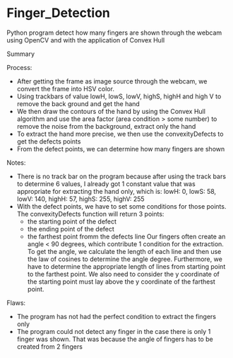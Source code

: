 # Finger_Detection
Python program detect how many fingers are shown through the webcam using OpenCV and with the application of Convex Hull 

Summary

Process:

- After getting the frame as image source through the webcam, we convert the frame into HSV color. 
- Using trackbars of value lowH, lowS, lowV, highS, highH and high V to remove the back ground and get the hand 
- We then draw the contours of the hand by using the Convex Hull algorithm and use the area factor (area condition > some number)
  to remove the noise from the background, extract only the hand 
- To extract the hand more precise, we then use the convexityDefects to get the defects points
- From the defect points, we can determine how many fingers are shown 

Notes:

- There is no track bar on the program because after using the track bars to determine 6 values, I already got 1 constant value that 
was appropriate for extracting the hand only, which is: lowH: 0, lowS: 58, lowV: 140, highH: 57, highS: 255, highV: 255
- With the defect points, we have to set some conditions for those points. The convexityDefects function will return 3 points:
    + the starting point of the defect
    + the ending point of the defect
    + the farthest point fromm the defects line
  Our fingers often create an angle < 90 degrees, which contribute 1 condition for the extraction. To get the angle, we calculate the
  length of each line and then use the law of cosines to determine the angle degree. Furthermore, we have to determine the appropriate 
  length of lines from starting point to the farthest point. We also need to consider the y coordinate
  of the starting point must lay above the y coordinate of the farthest point. 

Flaws:

- The program has not had the perfect condition to extract the fingers only
- The program could not detect any finger in the case there is only 1 finger was shown. That was because the angle of fingers has
to be created from 2 fingers
